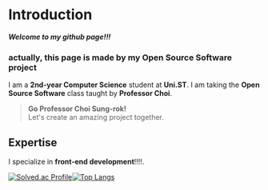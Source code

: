# Introduction

**_Welcome to my github page!!!_**

### actually, this page is made by my Open Source Software project

I am a **2nd-year Computer Science** student at **Uni.ST**. I am taking the **Open Source Software** class taught by **Professor Choi**.

> **Go Professor Choi Sung-rok!**  
> Let's create an amazing project together.

## Expertise

I specialize in **front-end development**!!!!.

[![Solved.ac Profile](http://mazassumnida.wtf/api/v2/generate_badge?boj=lsi04)](https://solved.ac/daun5535/)[![Top Langs](https://github-readme-stats.vercel.app/api/top-langs/?username=guapa0girl&langs_count=10&layout=compact&theme=default)](https://github.com/guapa0girl/Seoin_Lee)
